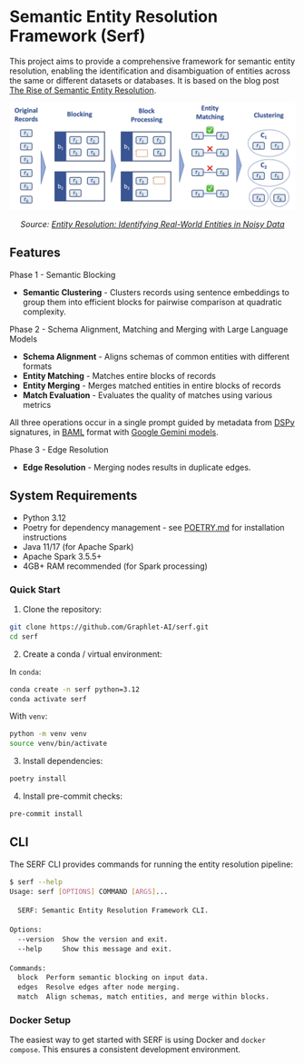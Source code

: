 # Semantic Entity Resolution Framework (Serf)

This project aims to provide a comprehensive framework for semantic entity resolution, enabling the identification and disambiguation of entities across the same or different datasets or databases. It is based on the blog post [The Rise of Semantic Entity Resolution](https://blog.graphlet.ai/the-rise-of-semantic-entity-resolution-45c48d5eb00a).

<div align="center">
    <img src="assets/entity_resolution.png" alt="Stages of entity resolution: blocking, matching, merging" width="600px" />
    <p><em>Source: <a href="https://medium.com/data-science/entity-resolution-identifying-real-world-entities-in-noisy-data-3e8c59f4f41c">Entity Resolution: Identifying Real-World Entities in Noisy Data</a></em></p>
</div>

## Features

Phase 1 - Semantic Blocking

- **Semantic Clustering** - Clusters records using sentence embeddings to group them into efficient blocks for pairwise comparison at quadratic complexity.

Phase 2 - Schema Alignment, Matching and Merging with Large Language Models

- **Schema Alignment** - Aligns schemas of common entities with different formats
- **Entity Matching** - Matches entire blocks of records
- **Entity Merging** - Merges matched entities in entire blocks of records
- **Match Evaluation** - Evaluates the quality of matches using various metrics

All three operations occur in a single prompt guided by metadata from [DSPy](http://dspy.ai/) signatures, in [BAML](https://github.com/BoundaryML/baml) format with [Google Gemini models](https://ai.google.dev/gemini-api/docs/models).

Phase 3 - Edge Resolution

- **Edge Resolution** - Merging nodes results in duplicate edges.

## System Requirements

- Python 3.12
- Poetry for dependency management - see [POETRY.md](assets/POETRY.md) for installation instructions
- Java 11/17 (for Apache Spark)
- Apache Spark 3.5.5+
- 4GB+ RAM recommended (for Spark processing)

### Quick Start

1. Clone the repository:

```bash
git clone https://github.com/Graphlet-AI/serf.git
cd serf
```

2. Create a conda / virtual environment:

In `conda`:

```bash
conda create -n serf python=3.12
conda activate serf
```

With `venv`:

```bash
python -m venv venv
source venv/bin/activate
```

3. Install dependencies:

```bash
poetry install
```

4. Install pre-commit checks:

```bash
pre-commit install
```

## CLI

The SERF CLI provides commands for running the entity resolution pipeline:

```bash
$ serf --help
Usage: serf [OPTIONS] COMMAND [ARGS]...

  SERF: Semantic Entity Resolution Framework CLI.

Options:
  --version  Show the version and exit.
  --help     Show this message and exit.

Commands:
  block  Perform semantic blocking on input data.
  edges  Resolve edges after node merging.
  match  Align schemas, match entities, and merge within blocks.
```

### Docker Setup

The easiest way to get started with SERF is using Docker and `docker compose`. This ensures a consistent development environment.
